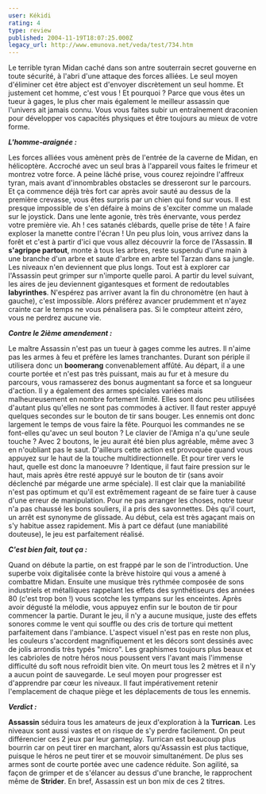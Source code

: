 ```yaml
---
user: Kékidi
rating: 4
type: review
published: 2004-11-19T18:07:25.000Z
legacy_url: http://www.emunova.net/veda/test/734.htm
---
```

Le terrible tyran Midan caché dans son antre souterrain secret gouverne en toute sécurité, à l'abri d'une attaque des forces alliées. Le seul moyen d'éliminer cet être abject est d'envoyer discrètement un seul homme. Et justement cet homme, c'est vous ! Et pourquoi ? Parce que vous êtes un tueur à gages, le plus cher mais également le meilleur assassin que l'univers ait jamais connu. Vous vous faites subir un entraînement draconien pour développer vos capacités physiques et être toujours au mieux de votre forme.  

  

**_L'homme-araignée :_**  

  

Les forces alliées vous amènent près de l'entrée de la caverne de Midan, en hélicoptère. Accroché avec un seul bras à l'appareil vous faites le frimeur et montrez votre force. A peine lâché prise, vous courez rejoindre l'affreux tyran, mais avant d'innombrables obstacles se dresseront sur le parcours. Et ça commence déjà très fort car après avoir sauté au dessus de la première crevasse, vous êtes surpris par un chien qui fond sur vous. Il est presque impossible de s'en défaire à moins de s'exciter comme un malade sur le joystick. Dans une lente agonie, très très énervante, vous perdez votre première vie. Ah ! ces satanés clébards, quelle prise de tête ! A faire exploser la manette contre l'écran ! Un peu plus loin, vous arrivez dans la forêt et c'est à partir d'ici que vous allez découvrir la force de l'Assassin. **Il s'agrippe partout**, monte à tous les arbres, reste suspendu d'une main à une branche d'un arbre et saute d'arbre en arbre tel Tarzan dans sa jungle. Les niveaux n'en deviennent que plus longs. Tout est à explorer car l'Assassin peut grimper sur n'importe quelle paroi. A partir du level suivant, les aires de jeu deviennent gigantesques et forment de redoutables **labyrinthes**. N'espérez pas arriver avant la fin du chronomètre (en haut à gauche), c'est impossible. Alors préférez avancer prudemment et n'ayez crainte car le temps ne vous pénalisera pas. Si le compteur atteint zéro, vous ne perdrez aucune vie.  

  

**_Contre le 2ième amendement :_**  

  

Le maître Assassin n'est pas un tueur à gages comme les autres. Il n'aime pas les armes à feu et préfère les lames tranchantes. Durant son périple il utilisera donc un **boomerang** convenablement affûté. Au départ, il a une courte portée et n'est pas très puissant, mais au fur et à mesure du parcours, vous ramasserez des bonus augmentant sa force et sa longueur d'action. Il y a également des armes spéciales variées mais malheureusement en nombre fortement limité. Elles sont donc peu utilisées d'autant plus qu'elles ne sont pas commodes à activer. Il faut rester appuyé quelques secondes sur le bouton de tir sans bouger. Les ennemis ont donc largement le temps de vous faire la fête. Pourquoi les commandes ne se font-elles qu'avec un seul bouton ? Le clavier de l'Amiga n'a qu'une seule touche ? Avec 2 boutons, le jeu aurait été bien plus agréable, même avec 3 en n'oubliant pas le saut. D'ailleurs cette action est provoquée quand vous appuyez sur le haut de la touche multidirectionnelle. Et pour tirer vers le haut, quelle est donc la manoeuvre ? Identique, il faut faire pression sur le haut, mais après être resté appuyé sur le bouton de tir (sans avoir déclenché par mégarde une arme spéciale). Il est clair que la maniabilité n'est pas optimum et qu'il est extrêmement rageant de se faire tuer à cause d'une erreur de manipulation. Pour ne pas arranger les choses, notre tueur n'a pas chaussé les bons souliers, il a pris des savonnettes. Dès qu'il court, un arrêt est synonyme de glissade. Au début, cela est très agaçant mais on s'y habitue assez rapidement. Mis à part ce défaut (une maniabilité douteuse), le jeu est parfaitement réalisé.  

  

**_C'est bien fait, tout ça :_**  

  

Quand on débute la partie, on est frappé par le son de l'introduction. Une superbe voix digitalisée conte la brève histoire qui vous a amené à combattre Midan. Ensuite une musique très rythmée composée de sons industriels et métalliques rappelant les effets des synthétiseurs des années 80 (c'est trop bon !) vous scotche les tympans sur les enceintes. Après avoir dégusté la mélodie, vous appuyez enfin sur le bouton de tir pour commencer la partie. Durant le jeu, il n'y a aucune musique, juste des effets sonores comme le vent qui souffle ou des cris de torture qui mettent parfaitement dans l'ambiance. L'aspect visuel n'est pas en reste non plus, les couleurs s'accordent magnifiquement et les décors sont dessinés avec de jolis arrondis très typés "micro". Les graphismes toujours plus beaux et les cabrioles de notre héros nous poussent vers l'avant mais l'immense difficulté du soft nous refroidit bien vite. On meurt tous les 2 mètres et il n'y a aucun point de sauvegarde. Le seul moyen pour progresser est d'apprendre par cœur les niveaux. Il faut impérativement retenir l'emplacement de chaque piège et les déplacements de tous les ennemis.  

  

**_Verdict :_**  

  

**Assassin** séduira tous les amateurs de jeux d'exploration à la **Turrican**. Les niveaux sont aussi vastes et on risque de s'y perdre facilement. On peut différencier ces 2 jeux par leur gameplay. Turrican est beaucoup plus bourrin car on peut tirer en marchant, alors qu'Assassin est plus tactique, puisque le héros ne peut tirer et se mouvoir simultanément. De plus ses armes sont de courte portée avec une cadence réduite. Son agilité, sa façon de grimper et de s'élancer au dessus d'une branche, le rapprochent même de **Strider**. En bref, Assassin est un bon mix de ces 2 titres.